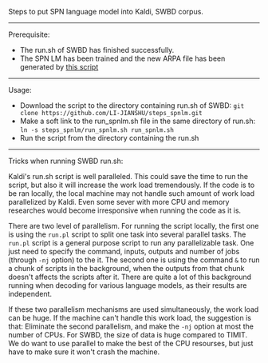Steps to put SPN language model into Kaldi, SWBD corpus. 

---
Prerequisite:
* The run.sh of SWBD has finished successfully.
* The SPN LM has been trained and the new ARPA file has been generated by [this script](https://github.com/LI-JIANSHU/deepasr/tree/master/SPNLM_Kaldi)

---
Usage:
* Download the script to the directory containing run.sh of SWBD: 
`git clone https://github.com/LI-JIANSHU/steps_spnlm.git`
* Make a soft link to the run_spnlm.sh file in the same directory of run.sh: 
`ln -s steps_spnlm/run_spnlm.sh run_spnlm.sh` 
* Run the script from the directory containing the run.sh

---
Tricks when running SWBD run.sh:

Kaldi's run.sh script is well paralleled. This could save the time to run the script, but also it will increase the work load tremendously. If the code is to be ran locally, the local machine may not handle such amount of work load parallelized by Kaldi. Even some sever with more CPU and memory researches would become irresponsive when running the code as it is. 

There are two level of parallelism. For running the script locally, the first one is using the `run.pl` script to split one task into several parallel tasks. The `run.pl` script is a general purpose script to run any parallelizable task. One just need to specify the command, inputs, outputs and number of jobs (through `-nj` option) to the it. The second one is using the command `&` to run a chunk of scripts in the background, when the outputs from that chunk doesn't affects the scripts after it. There are quite a lot of this background running when decoding for various language models, as their results are independent. 

If these two parallelism mechanisms are used simultaneously, the work load can be huge. If the machine can't handle this work load, the suggestion is that: Eliminate the second parallelism, and make the `-nj` option at most the number of CPUs. For SWBD, the size of data is huge compared to TIMIT. We do want to use parallel to make the best of the CPU resourses, but just have to make sure it won't crash the machine. 
